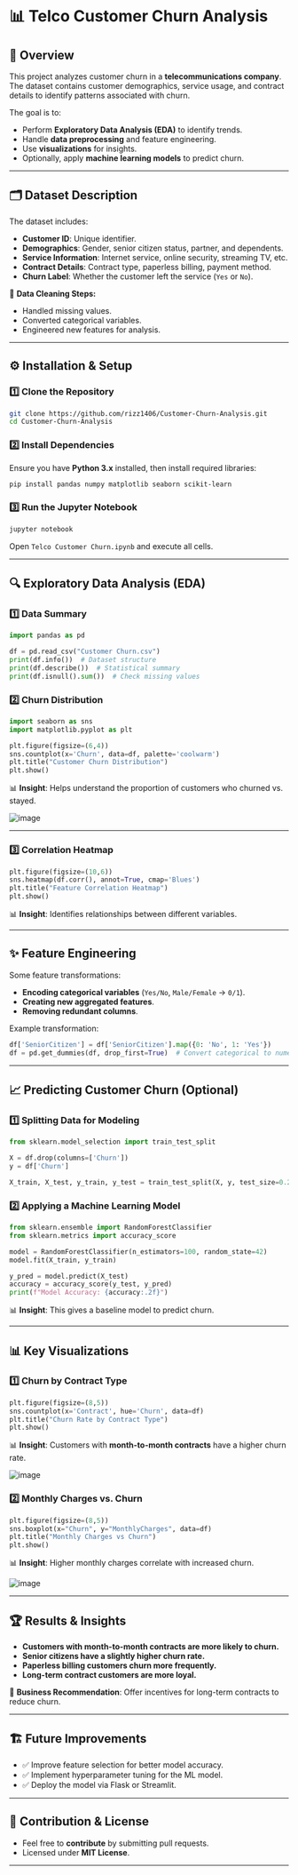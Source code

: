 # 📊 Telco Customer Churn Analysis

## 📌 Overview
This project analyzes customer churn in a **telecommunications company**. The dataset contains customer demographics, service usage, and contract details to identify patterns associated with churn.

The goal is to:
- Perform **Exploratory Data Analysis (EDA)** to identify trends.
- Handle **data preprocessing** and feature engineering.
- Use **visualizations** for insights.
- Optionally, apply **machine learning models** to predict churn.

---

## 🗂️ Dataset Description
The dataset includes:
- **Customer ID**: Unique identifier.
- **Demographics**: Gender, senior citizen status, partner, and dependents.
- **Service Information**: Internet service, online security, streaming TV, etc.
- **Contract Details**: Contract type, paperless billing, payment method.
- **Churn Label**: Whether the customer left the service (`Yes` or `No`).

📌 **Data Cleaning Steps:**
- Handled missing values.
- Converted categorical variables.
- Engineered new features for analysis.

---

## ⚙️ Installation & Setup

### **1️⃣ Clone the Repository**
```bash
git clone https://github.com/rizz1406/Customer-Churn-Analysis.git
cd Customer-Churn-Analysis
```
### **2️⃣ Install Dependencies**
Ensure you have **Python 3.x** installed, then install required libraries:

```bash
pip install pandas numpy matplotlib seaborn scikit-learn
```

### **3️⃣ Run the Jupyter Notebook**
```bash
jupyter notebook
```
Open `Telco Customer Churn.ipynb` and execute all cells.

---

## 🔍 Exploratory Data Analysis (EDA)

### **1️⃣ Data Summary**
```python
import pandas as pd

df = pd.read_csv("Customer Churn.csv")
print(df.info())  # Dataset structure
print(df.describe())  # Statistical summary
print(df.isnull().sum())  # Check missing values
```

### **2️⃣ Churn Distribution**
```python
import seaborn as sns
import matplotlib.pyplot as plt

plt.figure(figsize=(6,4))
sns.countplot(x='Churn', data=df, palette='coolwarm')
plt.title("Customer Churn Distribution")
plt.show()
```
📊 **Insight**: Helps understand the proportion of customers who churned vs. stayed.

![image](https://github.com/user-attachments/assets/a8686301-fb13-4614-9ffd-bf8881a68886)

---

### **3️⃣ Correlation Heatmap**
```python
plt.figure(figsize=(10,6))
sns.heatmap(df.corr(), annot=True, cmap='Blues')
plt.title("Feature Correlation Heatmap")
plt.show()
```
📊 **Insight**: Identifies relationships between different variables.


---

## ✨ Feature Engineering
Some feature transformations:
- **Encoding categorical variables** (`Yes/No`, `Male/Female` → `0/1`).
- **Creating new aggregated features**.
- **Removing redundant columns**.

Example transformation:
```python
df['SeniorCitizen'] = df['SeniorCitizen'].map({0: 'No', 1: 'Yes'})
df = pd.get_dummies(df, drop_first=True)  # Convert categorical to numerical
```

---

## 📈 Predicting Customer Churn (Optional)

### **1️⃣ Splitting Data for Modeling**
```python
from sklearn.model_selection import train_test_split

X = df.drop(columns=['Churn'])
y = df['Churn']

X_train, X_test, y_train, y_test = train_test_split(X, y, test_size=0.2, random_state=42)
```

### **2️⃣ Applying a Machine Learning Model**
```python
from sklearn.ensemble import RandomForestClassifier
from sklearn.metrics import accuracy_score

model = RandomForestClassifier(n_estimators=100, random_state=42)
model.fit(X_train, y_train)

y_pred = model.predict(X_test)
accuracy = accuracy_score(y_test, y_pred)
print(f"Model Accuracy: {accuracy:.2f}")
```
📊 **Insight**: This gives a baseline model to predict churn.

---

## 📊 Key Visualizations

### **1️⃣ Churn by Contract Type**
```python
plt.figure(figsize=(8,5))
sns.countplot(x='Contract', hue='Churn', data=df)
plt.title("Churn Rate by Contract Type")
plt.show()
```
📊 **Insight**: Customers with **month-to-month contracts** have a higher churn rate.

![image](https://github.com/user-attachments/assets/3cc349f6-6e53-4882-aa9b-efe94bcf3ff6)

### **2️⃣ Monthly Charges vs. Churn**
```python
plt.figure(figsize=(8,5))
sns.boxplot(x="Churn", y="MonthlyCharges", data=df)
plt.title("Monthly Charges vs Churn")
plt.show()
```
📊 **Insight**: Higher monthly charges correlate with increased churn.

![image](https://github.com/user-attachments/assets/77dda908-1304-4d7b-a904-68d9edb191f1)

---

## 🏆 Results & Insights
- **Customers with month-to-month contracts are more likely to churn.**
- **Senior citizens have a slightly higher churn rate.**
- **Paperless billing customers churn more frequently.**
- **Long-term contract customers are more loyal.**

📢 **Business Recommendation**: Offer incentives for long-term contracts to reduce churn.

---

## 🏗️ Future Improvements
- ✅ Improve feature selection for better model accuracy.
- ✅ Implement hyperparameter tuning for the ML model.
- ✅ Deploy the model via Flask or Streamlit.

---

## 🤝 Contribution & License
- Feel free to **contribute** by submitting pull requests.
- Licensed under **MIT License**.

---
